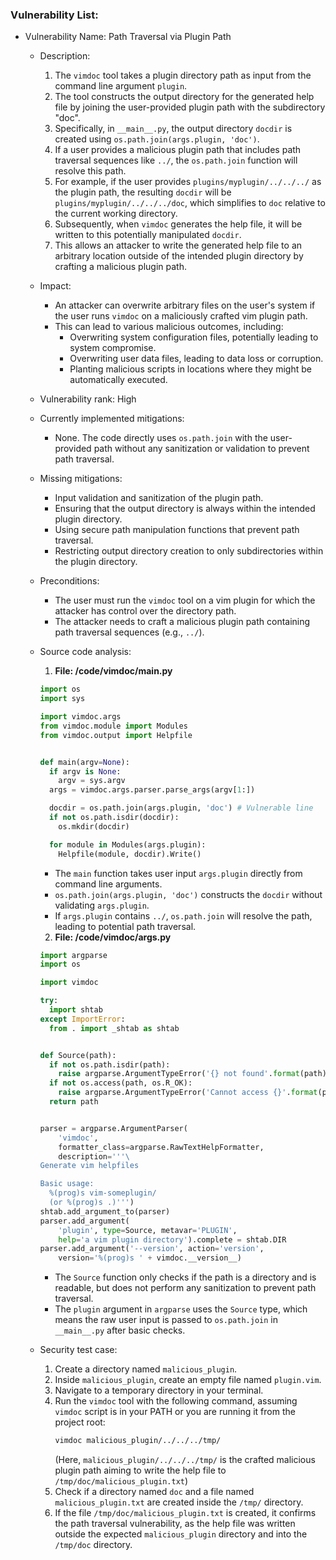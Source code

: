 ### Vulnerability List:

- Vulnerability Name: Path Traversal via Plugin Path

    - Description:
        1. The `vimdoc` tool takes a plugin directory path as input from the command line argument `plugin`.
        2. The tool constructs the output directory for the generated help file by joining the user-provided plugin path with the subdirectory "doc".
        3. Specifically, in `__main__.py`, the output directory `docdir` is created using `os.path.join(args.plugin, 'doc')`.
        4. If a user provides a malicious plugin path that includes path traversal sequences like `../`, the `os.path.join` function will resolve this path.
        5. For example, if the user provides `plugins/myplugin/../../../` as the plugin path, the resulting `docdir` will be `plugins/myplugin/../../../doc`, which simplifies to `doc` relative to the current working directory.
        6. Subsequently, when `vimdoc` generates the help file, it will be written to this potentially manipulated `docdir`.
        7. This allows an attacker to write the generated help file to an arbitrary location outside of the intended plugin directory by crafting a malicious plugin path.

    - Impact:
        - An attacker can overwrite arbitrary files on the user's system if the user runs `vimdoc` on a maliciously crafted vim plugin path.
        - This can lead to various malicious outcomes, including:
            - Overwriting system configuration files, potentially leading to system compromise.
            - Overwriting user data files, leading to data loss or corruption.
            - Planting malicious scripts in locations where they might be automatically executed.

    - Vulnerability rank: High

    - Currently implemented mitigations:
        - None. The code directly uses `os.path.join` with the user-provided path without any sanitization or validation to prevent path traversal.

    - Missing mitigations:
        - Input validation and sanitization of the plugin path.
        - Ensuring that the output directory is always within the intended plugin directory.
        - Using secure path manipulation functions that prevent path traversal.
        - Restricting output directory creation to only subdirectories within the plugin directory.

    - Preconditions:
        - The user must run the `vimdoc` tool on a vim plugin for which the attacker has control over the directory path.
        - The attacker needs to craft a malicious plugin path containing path traversal sequences (e.g., `../`).

    - Source code analysis:
        1. **File: /code/vimdoc/__main__.py**
        ```python
        import os
        import sys

        import vimdoc.args
        from vimdoc.module import Modules
        from vimdoc.output import Helpfile


        def main(argv=None):
          if argv is None:
            argv = sys.argv
          args = vimdoc.args.parser.parse_args(argv[1:])

          docdir = os.path.join(args.plugin, 'doc') # Vulnerable line
          if not os.path.isdir(docdir):
            os.mkdir(docdir)

          for module in Modules(args.plugin):
            Helpfile(module, docdir).Write()
        ```
        - The `main` function takes user input `args.plugin` directly from command line arguments.
        - `os.path.join(args.plugin, 'doc')` constructs the `docdir` without validating `args.plugin`.
        - If `args.plugin` contains `../`, `os.path.join` will resolve the path, leading to potential path traversal.

        2. **File: /code/vimdoc/args.py**
        ```python
        import argparse
        import os

        import vimdoc

        try:
          import shtab
        except ImportError:
          from . import _shtab as shtab


        def Source(path):
          if not os.path.isdir(path):
            raise argparse.ArgumentTypeError('{} not found'.format(path))
          if not os.access(path, os.R_OK):
            raise argparse.ArgumentTypeError('Cannot access {}'.format(path))
          return path


        parser = argparse.ArgumentParser(
            'vimdoc',
            formatter_class=argparse.RawTextHelpFormatter,
            description='''\
        Generate vim helpfiles

        Basic usage:
          %(prog)s vim-someplugin/
          (or %(prog)s .)''')
        shtab.add_argument_to(parser)
        parser.add_argument(
            'plugin', type=Source, metavar='PLUGIN',
            help='a vim plugin directory').complete = shtab.DIR
        parser.add_argument('--version', action='version',
            version='%(prog)s ' + vimdoc.__version__)
        ```
        - The `Source` function only checks if the path is a directory and is readable, but does not perform any sanitization to prevent path traversal.
        - The `plugin` argument in `argparse` uses the `Source` type, which means the raw user input is passed to `os.path.join` in `__main__.py` after basic checks.

    - Security test case:
        1. Create a directory named `malicious_plugin`.
        2. Inside `malicious_plugin`, create an empty file named `plugin.vim`.
        3. Navigate to a temporary directory in your terminal.
        4. Run the `vimdoc` tool with the following command, assuming `vimdoc` script is in your PATH or you are running it from the project root:
           ```bash
           vimdoc malicious_plugin/../../../tmp/
           ```
           (Here, `malicious_plugin/../../../tmp/` is the crafted malicious plugin path aiming to write the help file to `/tmp/doc/malicious_plugin.txt`)
        5. Check if a directory named `doc` and a file named `malicious_plugin.txt` are created inside the `/tmp/` directory.
        6. If the file `/tmp/doc/malicious_plugin.txt` is created, it confirms the path traversal vulnerability, as the help file was written outside the expected `malicious_plugin` directory and into the `/tmp/doc` directory.